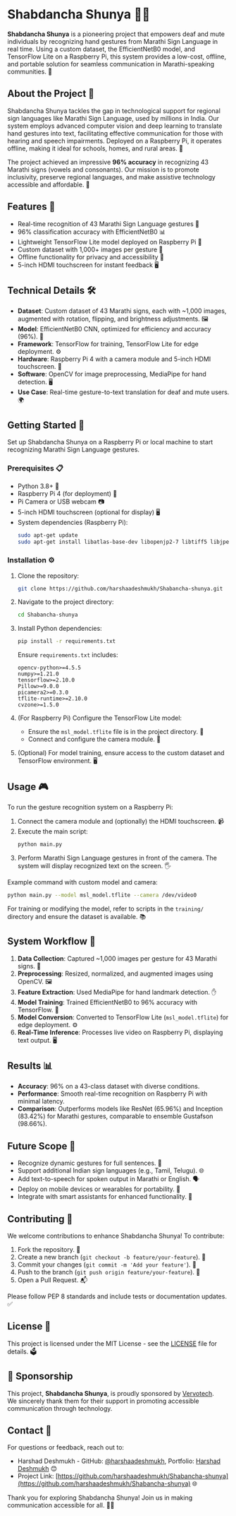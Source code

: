 # Shabdancha Shunya 🤟✨

**Shabdancha Shunya** is a pioneering project that empowers deaf and mute individuals by recognizing hand gestures from Marathi Sign Language in real time. Using a custom dataset, the EfficientNetB0 model, and TensorFlow Lite on a Raspberry Pi, this system provides a low-cost, offline, and portable solution for seamless communication in Marathi-speaking communities. 🚀

## About the Project 🌟

Shabdancha Shunya tackles the gap in technological support for regional sign languages like Marathi Sign Language, used by millions in India. Our system employs advanced computer vision and deep learning to translate hand gestures into text, facilitating effective communication for those with hearing and speech impairments. Deployed on a Raspberry Pi, it operates offline, making it ideal for schools, homes, and rural areas. 💬

The project achieved an impressive **96% accuracy** in recognizing 43 Marathi signs (vowels and consonants). Our mission is to promote inclusivity, preserve regional languages, and make assistive technology accessible and affordable. 🙌

## Features 🎉

- Real-time recognition of 43 Marathi Sign Language gestures 🤲
- 96% classification accuracy with EfficientNetB0 📊
- Lightweight TensorFlow Lite model deployed on Raspberry Pi 🥧
- Custom dataset with 1,000+ images per gesture 📸
- Offline functionality for privacy and accessibility 💸
- 5-inch HDMI touchscreen for instant feedback 🖥️

## Technical Details 🛠️

- **Dataset**: Custom dataset of 43 Marathi signs, each with ~1,000 images, augmented with rotation, flipping, and brightness adjustments. 🖼️
- **Model**: EfficientNetB0 CNN, optimized for efficiency and accuracy (96%). 🧠
- **Framework**: TensorFlow for training, TensorFlow Lite for edge deployment. ⚙️
- **Hardware**: Raspberry Pi 4 with a camera module and 5-inch HDMI touchscreen. 🔌
- **Software**: OpenCV for image preprocessing, MediaPipe for hand detection. 🖥️
- **Use Case**: Real-time gesture-to-text translation for deaf and mute users. 🌍

## Getting Started 🚀

Set up Shabdancha Shunya on a Raspberry Pi or local machine to start recognizing Marathi Sign Language gestures.

### Prerequisites 📋

- Python 3.8+ 🐍
- Raspberry Pi 4 (for deployment) 🍓
- Pi Camera or USB webcam 📷
- 5-inch HDMI touchscreen (optional for display) 🖥️
- System dependencies (Raspberry Pi):
  ```bash
  sudo apt-get update
  sudo apt-get install libatlas-base-dev libopenjp2-7 libtiff5 libjpeg-dev zlib1g-dev python3-tk
  ```

### Installation ⚙️

1. Clone the repository:
   ```bash
   git clone https://github.com/harshaadeshmukh/Shabancha-shunya.git
   ```

2. Navigate to the project directory:
   ```bash
   cd Shabancha-shunya
   ```

3. Install Python dependencies:
   ```bash
   pip install -r requirements.txt
   ```
   Ensure `requirements.txt` includes:
   ```
   opencv-python>=4.5.5
   numpy>=1.21.0
   tensorflow>=2.10.0
   Pillow>=9.0.0
   picamera2>=0.3.0
   tflite-runtime>=2.10.0
   cvzone>=1.5.0
   ```

4. (For Raspberry Pi) Configure the TensorFlow Lite model:
   - Ensure the `msl_model.tflite` file is in the project directory. 📂
   - Connect and configure the camera module. 🔧

5. (Optional) For model training, ensure access to the custom dataset and TensorFlow environment. 🖥️

## Usage 🎮

To run the gesture recognition system on a Raspberry Pi:

1. Connect the camera module and (optionally) the HDMI touchscreen. 📹
2. Execute the main script:
   ```bash
   python main.py
   ```
3. Perform Marathi Sign Language gestures in front of the camera. The system will display recognized text on the screen. 🖐️

Example command with custom model and camera:
```bash
python main.py --model msl_model.tflite --camera /dev/video0
```

For training or modifying the model, refer to scripts in the `training/` directory and ensure the dataset is available. 📚

## System Workflow 🔄

1. **Data Collection**: Captured ~1,000 images per gesture for 43 Marathi signs. 📸
2. **Preprocessing**: Resized, normalized, and augmented images using OpenCV. 🖼️
3. **Feature Extraction**: Used MediaPipe for hand landmark detection. ✋
4. **Model Training**: Trained EfficientNetB0 to 96% accuracy with TensorFlow. 🧠
5. **Model Conversion**: Converted to TensorFlow Lite (`msl_model.tflite`) for edge deployment. ⚙️
6. **Real-Time Inference**: Processes live video on Raspberry Pi, displaying text output. 🖥️

## Results 📊

- **Accuracy**: 96% on a 43-class dataset with diverse conditions.
- **Performance**: Smooth real-time recognition on Raspberry Pi with minimal latency.
- **Comparison**: Outperforms models like ResNet (65.96%) and Inception (83.42%) for Marathi gestures, comparable to ensemble Gustafson (98.66%).

## Future Scope 🔮

- Recognize dynamic gestures for full sentences. 📝
- Support additional Indian sign languages (e.g., Tamil, Telugu). 🌐
- Add text-to-speech for spoken output in Marathi or English. 🗣️
- Deploy on mobile devices or wearables for portability. 📱
- Integrate with smart assistants for enhanced functionality. 🤖

## Contributing 🤝

We welcome contributions to enhance Shabdancha Shunya! To contribute:

1. Fork the repository. 🍴
2. Create a new branch (`git checkout -b feature/your-feature`). 🌿
3. Commit your changes (`git commit -m 'Add your feature'`). 💾
4. Push to the branch (`git push origin feature/your-feature`). 🚀
5. Open a Pull Request. 📬

Please follow PEP 8 standards and include tests or documentation updates. ✅

## License 📜

This project is licensed under the MIT License - see the [LICENSE](LICENSE) file for details. 🗳️

## 🙏 Sponsorship

This project, **Shabdancha Shunya**, is proudly sponsored by [Vervotech](https://vervotech.com).  
We sincerely thank them for their support in promoting accessible communication through technology.


## Contact 📧

For questions or feedback, reach out to:

- Harshad Deshmukh - GitHub: [@harshaadeshmukh](https://github.com/harshaadeshmukh), Portfolio: [Harshad Deshmukh](https://harshaadeshmukh.github.io/Portfolio/) 😊
- Project Link: [https://github.com/harshaadeshmukh/Shabancha-shunya](https://github.com/harshaadeshmukh/Shabancha-shunya) 🌐

Thank you for exploring Shabdancha Shunya! Join us in making communication accessible for all. 💪✨
